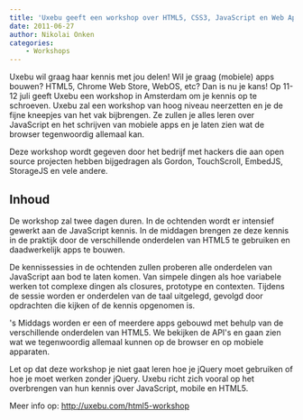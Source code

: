 ```yaml
---
title: 'Uxebu geeft een workshop over HTML5, CSS3, JavaScript en Web Apps'
date: 2011-06-27
author: Nikolai Onken
categories:
    - Workshops
---
```


Uxebu wil graag haar kennis met jou delen! Wil je graag (mobiele) apps bouwen? HTML5, Chrome Web Store, WebOS, etc? Dan is nu je kans! Op 11-12 juli geeft Uxebu een workshop in Amsterdam om je kennis op te schroeven. Uxebu zal een workshop van hoog niveau neerzetten en je de fijne kneepjes van het vak bijbrengen. Ze zullen je alles leren over JavaScript en het schrijven van mobiele apps en je laten zien wat de browser tegenwoordig allemaal kan.

Deze workshop wordt gegeven door het bedrijf met hackers die aan open source projecten hebben bijgedragen als Gordon, TouchScroll, EmbedJS, StorageJS en vele andere.

## Inhoud

De workshop zal twee dagen duren. In de ochtenden wordt er intensief gewerkt aan de JavaScript kennis. In de middagen brengen ze deze kennis in de praktijk door de verschillende onderdelen van HTML5 te gebruiken en daadwerkelijk apps te bouwen.

De kennissessies in de ochtenden zullen proberen alle onderdelen van JavaScript aan bod te laten komen. Van simpele dingen als hoe variabele werken tot complexe dingen als closures, prototype en contexten. Tijdens de sessie worden er onderdelen van de taal uitgelegd, gevolgd door opdrachten die kijken of de kennis opgenomen is.

's Middags worden er een of meerdere apps gebouwd met behulp van de verschillende onderdelen van HTML5. We bekijken de API's en gaan zien wat we tegenwoordig allemaal kunnen op de browser en op mobiele apparaten.

Let op dat deze workshop je niet gaat leren hoe je jQuery moet gebruiken of hoe je moet werken zonder jQuery. Uxebu richt zich vooral op het overbrengen van hun kennis over JavaScript, mobile en HTML5.

Meer info op: <http://uxebu.com/html5-workshop>
